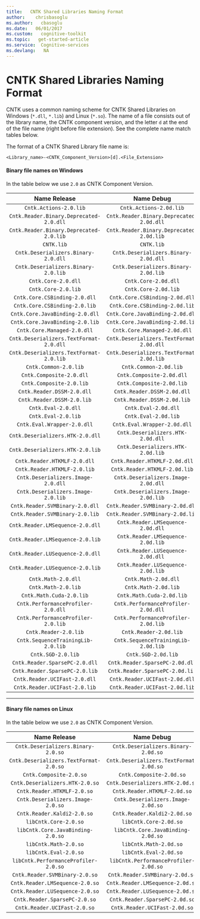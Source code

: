 ```yaml
---
title:   CNTK Shared Libraries Naming Format
author:    chrisbasoglu
ms.author:   cbasoglu
ms.date:   06/01/2017
ms.custom:   cognitive-toolkit
ms.topic:   get-started-article
ms.service:  Cognitive-services
ms.devlang:   NA
---
```


# CNTK Shared Libraries Naming Format

CNTK uses a common naming scheme for CNTK Shared Libraries on Windows (`*.dll`, `*.lib`) and Linux (`*.so`). The name of a file consists out of the library name, the CNTK component version, and the letter `d` at the end of the file name (right before file extension). See the complete name match tables below.

The format of a CNTK Shared Library file name is:
```
<Library_name>-<CNTK_Component_Version>[d].<File_Extension>
```

#### Binary file names on Windows
In the table below we use `2.0` as CNTK Component Version.

| Name Release | Name Debug | 
|:----------------:|:--------------:|
|`Cntk.Actions-2.0.lib`|`Cntk.Actions-2.0d.lib`|
|`Cntk.Reader.Binary.Deprecated-2.0.dll`| `Cntk.Reader.Binary.Deprecated-2.0d.dll`|
|`Cntk.Reader.Binary.Deprecated-2.0.lib`| `Cntk.Reader.Binary.Deprecated-2.0d.lib`|
|`CNTK.lib` |`CNTK.lib` |
|`Cntk.Deserializers.Binary-2.0.dll`|`Cntk.Deserializers.Binary-2.0d.dll`|
|`Cntk.Deserializers.Binary-2.0.lib`|`Cntk.Deserializers.Binary-2.0d.lib`|
|`Cntk.Core-2.0.dll`|`Cntk.Core-2.0d.dll`|
|`Cntk.Core-2.0.lib`|`Cntk.Core-2.0d.lib`|
|`Cntk.Core.CSBinding-2.0.dll`|`Cntk.Core.CSBinding-2.0d.dll`|
|`Cntk.Core.CSBinding-2.0.lib`|`Cntk.Core.CSBinding-2.0d.lib`|
|`Cntk.Core.JavaBinding-2.0.dll`|`Cntk.Core.JavaBinding-2.0d.dll`|
|`Cntk.Core.JavaBinding-2.0.lib`|`Cntk.Core.JavaBinding-2.0d.lib`|
|`Cntk.Core.Managed-2.0.dll`|`Cntk.Core.Managed-2.0d.dll`|
|`Cntk.Deserializers.TextFormat-2.0.dll`|`Cntk.Deserializers.TextFormat-2.0d.dll`|
|`Cntk.Deserializers.TextFormat-2.0.lib`|`Cntk.Deserializers.TextFormat-2.0d.lib`|
|`Cntk.Common-2.0.lib`|`Cntk.Common-2.0d.lib`|
|`Cntk.Composite-2.0.dll`|`Cntk.Composite-2.0d.dll`|
|`Cntk.Composite-2.0.lib`|`Cntk.Composite-2.0d.lib`|
|`Cntk.Reader.DSSM-2.0.dll`|`Cntk.Reader.DSSM-2.0d.dll`|
|`Cntk.Reader.DSSM-2.0.lib`|`Cntk.Reader.DSSM-2.0d.lib`|
|`Cntk.Eval-2.0.dll`|`Cntk.Eval-2.0d.dll`|
|`Cntk.Eval-2.0.lib`|`Cntk.Eval-2.0d.lib`|
|`Cntk.Eval.Wrapper-2.0.dll`|`Cntk.Eval.Wrapper-2.0d.dll`|
|`Cntk.Deserializers.HTK-2.0.dll`|`Cntk.Deserializers.HTK-2.0d.dll`|
|`Cntk.Deserializers.HTK-2.0.lib`|`Cntk.Deserializers.HTK-2.0d.lib`|
|`Cntk.Reader.HTKMLF-2.0.dll`|`Cntk.Reader.HTKMLF-2.0d.dll`|
|`Cntk.Reader.HTKMLF-2.0.lib`|`Cntk.Reader.HTKMLF-2.0d.lib`|
|`Cntk.Deserializers.Image-2.0.dll`|`Cntk.Deserializers.Image-2.0d.dll`|
|`Cntk.Deserializers.Image-2.0.lib`|`Cntk.Deserializers.Image-2.0d.lib`|
|`Cntk.Reader.SVMBinary-2.0.dll`|`Cntk.Reader.SVMBinary-2.0d.dll`|
|`Cntk.Reader.SVMBinary-2.0.lib`|`Cntk.Reader.SVMBinary-2.0d.lib`|
|`Cntk.Reader.LMSequence-2.0.dll`|`Cntk.Reader.LMSequence-2.0d.dll`|
|`Cntk.Reader.LMSequence-2.0.lib`|`Cntk.Reader.LMSequence-2.0d.lib`|
|`Cntk.Reader.LUSequence-2.0.dll`|`Cntk.Reader.LUSequence-2.0d.dll`|
|`Cntk.Reader.LUSequence-2.0.lib`|`Cntk.Reader.LUSequence-2.0d.lib`|
|`Cntk.Math-2.0.dll`|`Cntk.Math-2.0d.dll`|
|`Cntk.Math-2.0.lib`|`Cntk.Math-2.0d.lib`|
|`Cntk.Math.Cuda-2.0.lib`|`Cntk.Math.Cuda-2.0d.lib`|
|`Cntk.PerformanceProfiler-2.0.dll`|`Cntk.PerformanceProfiler-2.0d.dll`|
|`Cntk.PerformanceProfiler-2.0.lib`|`Cntk.PerformanceProfiler-2.0d.lib`|
|`Cntk.Reader-2.0.lib`|`Cntk.Reader-2.0d.lib`|
|`Cntk.SequenceTrainingLib-2.0.lib`|`Cntk.SequenceTrainingLib-2.0d.lib`|
|`Cntk.SGD-2.0.lib`|`Cntk.SGD-2.0d.lib`|
|`Cntk.Reader.SparsePC-2.0.dll`|`Cntk.Reader.SparsePC-2.0d.dll`|
|`Cntk.Reader.SparsePC-2.0.lib`|`Cntk.Reader.SparsePC-2.0d.lib`|
|`Cntk.Reader.UCIFast-2.0.dll`|`Cntk.Reader.UCIFast-2.0d.dll`|
|`Cntk.Reader.UCIFast-2.0.lib`|`Cntk.Reader.UCIFast-2.0d.lib`|

----------

#### Binary file names on Linux
In the table below we use `2.0` as CNTK Component Version.

| Name Release | Name Debug | 
|:----------------:|:--------------:|
|`Cntk.Deserializers.Binary-2.0.so`|`Cntk.Deserializers.Binary-2.0d.so`|
|`Cntk.Deserializers.TextFormat-2.0.so`|`Cntk.Deserializers.TextFormat-2.0d.so`|
|`Cntk.Composite-2.0.so`|`Cntk.Composite-2.0d.so`|
|`Cntk.Deserializers.HTK-2.0.so`|`Cntk.Deserializers.HTK-2.0d.so`|
|`Cntk.Reader.HTKMLF-2.0.so`|`Cntk.Reader.HTKMLF-2.0d.so`|
|`Cntk.Deserializers.Image-2.0.so`|`Cntk.Deserializers.Image-2.0d.so`|
|`Cntk.Reader.Kaldi2-2.0.so`|`Cntk.Reader.Kaldi2-2.0d.so`|
|`libCntk.Core-2.0.so`|`libCntk.Core-2.0d.so`|
|`libCntk.Core.JavaBinding-2.0.so`|`libCntk.Core.JavaBinding-2.0d.so`|
|`libCntk.Math-2.0.so`|`libCntk.Math-2.0d.so`|
|`libCntk.Eval-2.0.so`|`libCntk.Eval-2.0d.so`|
|`libCntk.PerformanceProfiler-2.0.so`|`libCntk.PerformanceProfiler-2.0d.so`|
|`Cntk.Reader.SVMBinary-2.0.so`|`Cntk.Reader.SVMBinary-2.0d.so`|
|`Cntk.Reader.LMSequence-2.0.so`|`Cntk.Reader.LMSequence-2.0d.so`|
|`Cntk.Reader.LUSequence-2.0.so`|`Cntk.Reader.LUSequence-2.0d.so`|
|`Cntk.Reader.SparsePC-2.0.so`|`Cntk.Reader.SparsePC-2.0d.so`|
|`Cntk.Reader.UCIFast-2.0.so`|`Cntk.Reader.UCIFast-2.0d.so`|
